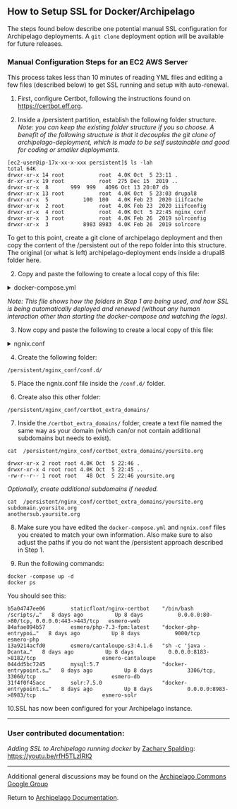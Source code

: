 ## How to Setup SSL for Docker/Archipelago

The steps found below describe one potential manual SSL configuration for Archipelago deployments. A `git clone` deployment option will be available for future releases.

### Manual Configuration Steps for an EC2 AWS Server

This process takes less than 10 minutes of reading YML files and editing a few files (described below) to get SSL running and setup with auto-renewal.

1. First, configure Certbot, following the instructions found on https://certbot.eff.org.

1. Inside a /persistent partition, establish the following folder structure.
_Note: you can keep the existing folder structure if you so choose. A benefit of the following structure is that it decouples the git clone of archipelago-deployment, which is made to be self sustainable and good for coding or smaller deployments._

```Shell
[ec2-user@ip-17x-xx-x-xxx persistent]$ ls -lah
total 64K
drwxr-xr-x 14 root           root  4.0K Oct  5 23:11 .
dr-xr-xr-x 19 root           root  275 Dec 15  2019 ..
drwxr-xr-x  8  		999  999   4096 Oct 13 20:07 db
drwxr-xr-x 13 root           root  4.0K Oct  5 23:03 drupal8
drwxr-xr-x  5           100  100   4.0K Feb 23  2020 iiifcache
drwxr-xr-x  2 root           root  4.0K Feb 23  2020 iiifconfig
drwxr-xr-x  4 root           root  4.0K Oct  5 22:45 nginx_conf
drwxr-xr-x  3 root           root  4.0K Feb 26  2019 solrconfig
drwxr-xr-x  3           8983 8983  4.0K Feb 26  2019 solrcore
```
To get to this point, create a git clone of archipelago deployment and then copy the content of the /persistent out of the repo folder into this structure. The original (or what is left) archipelago-deployment ends inside a drupal8 folder here.

2. Copy and paste the following to create a local copy of this file:

 <details><summary>docker-compose.yml</summary>
 **Be sure to replace youremail@gmail.com with your email address.
 <span>

 ```YAML
 version: '3.5'
 services:
   web:
     container_name: esmero-web
     image: staticfloat/nginx-certbot
     restart: always
     environment:
       CERTBOT_EMAIL: "youremail@gmail.com"
     ports:
       - "80:80"
       - "443:443"
     volumes:
       - /persistent/nginx_conf/conf.d:/etc/nginx/user.conf.d:ro
       - /persistent/nginx_conf/certbot_extra_domains:/etc/nginx/certbot/extra_domains:ro
       - /persistent/drupal8:/var/www/html:cached
     depends_on:
       - solr
       - php
     tty: true
     networks:
       - host-net
       - esmero-net
   php:
     container_name: esmero-php
     restart: always
     image: "esmero/php-7.3-fpm:latest"
     tty: true
     networks:
       - host-net
       - esmero-net
     volumes:
       - ${PWD}:/var/www/html:cached
   solr:
     container_name: esmero-solr
     restart: always
     image: "solr:7.5.0"
     tty: true
     ports:
       - "8983:8983"
     networks:
       - host-net
       - esmero-net
     volumes:
       - /persistent/solrcore:/opt/solr/server/solr/mycores:cached
       - /persistent/solrconfig:/drupalconfig:cached
     entrypoint:
       - docker-entrypoint.sh
       - solr-precreate
       - drupal
       - /drupalconfig
   # see https://hub.docker.com/_/mysql/
   db:
     image: mysql:5.7
     command: --max_allowed_packet=256M
     container_name: esmero-db
     restart: always
     environment:
       MYSQL_ROOT_PASSWORD: esmerodb
     networks:
       - host-net
       - esmero-net
     volumes:
       - /persistent/db:/var/lib/mysql:cached
   iiif:
     container_name: esmero-cantaloupe
     image: "esmero/cantaloupe-s3:4.1.6"
     restart: always
     ports:
       - "8183:8182"
     networks:
       - host-net
       - esmero-net
     volumes:
       - /persistent/iiifconfig:/etc/cantaloupe
       - /persistent/iiifcache:/var/cache/cantaloupe
 networks:
   host-net:
     driver: bridge
   esmero-net:
     driver: bridge
     internal: true
````

</span>
</details>

  _Note: This file shows how the folders in Step 1 are being used, and how SSL is being automatically deployed and renewed (without any human interaction other than starting the docker-compose and watching the logs)._

3. Now copy and paste the following to create a local copy of this file:

 <details><summary>ngnix.conf</summary>
  **Be sure to replace all instances of yoursite.org with your own domain.
 <span>

 ```Shell
 # goes into /persistent/nginx_conf/conf.d/nginx.conf
 upstream cantaloupe {
  server  esmero-cantaloupe:8182;
  }

  server {
    listen              443 ssl;
    server_name         yoursite.org;
    ssl_certificate     /etc/letsencrypt/live/yourstie.org/fullchain.pem;
    ssl_certificate_key /etc/letsencrypt/live/yoursite.org/privkey.pem;

     client_max_body_size 512M; ## Match with PHP from FPM container

    root /var/www/html/web; ## <-- Your only path reference.

    fastcgi_send_timeout 120s;
    fastcgi_read_timeout 120s;
    fastcgi_pass_request_headers on;

    fastcgi_buffers 16 16k;
    fastcgi_buffer_size 32k;

    # Cantaloupe proxypass
    location /cantaloupe/ {
       proxy_set_header X-Forwarded-Proto $scheme;
       proxy_set_header X-Forwarded-Host $host;
       proxy_set_header X-Forwarded-Port $server_port;
       proxy_set_header X-Forwarded-Path /cantaloupe/;
       proxy_set_header X-Forwarded-For $proxy_add_x_forwarded_for;
       if ($request_uri ~* "/cantaloupe/(.*)") {
         proxy_pass http://cantaloupe/$1;
       }
    }

    location = /favicon.ico {
        log_not_found off;
        access_log off;
    }

    location = /robots.txt {
        allow all;
        log_not_found off;
        access_log off;
    }

    # Very rarely should these ever be accessed outside of your lan
    location ~* \.(txt|log)$ {
        deny all;
    }

    location ~ \..*/.*\.php$ {
        return 403;
    }

    location ~ ^/sites/.*/private/ {
        return 403;
    }

    # Allow "Well-Known URIs" as per RFC 5785
    location ~* ^/.well-known/ {
        allow all;
    }

    # Block access to "hidden" files and directories whose names begin with a
    # period. This includes directories used by version control systems such
    # as Subversion or Git to store control files.
    location ~ (^|/)\. {
        return 403;
    }

    location / {
        try_files $uri /index.php?$query_string; # For Drupal >= 7
    }

    location @rewrite {
        rewrite ^/(.*)$ /index.php?q=$1;
    }

    # Don't allow direct access to PHP files in the vendor directory.
    location ~ /vendor/.*\.php$ {
        deny all;
        return 404;
    }

    # Allow Modules to be updated via UI (still we believe composer is the way)    
    rewrite ^/core/authorize.php/core/authorize.php(.*)$ /core/authorize.php$1;

    # In Drupal 8, we must also match new paths where the '.php' appears in
    # the middle, such as update.php/selection. The rule we use is strict,
    # and only allows this pattern with the update.php front controller.
    # This allows legacy path aliases in the form of
    # blog/index.php/legacy-path to continue to route to Drupal nodes. If
    # you do not have any paths like that, then you might prefer to use a
    # laxer rule, such as:
    #   location ~ \.php(/|$) {
    # The laxer rule will continue to work if Drupal uses this new URL
    # pattern with front controllers other than update.php in a future
    # release.
    location ~ '\.php$|^/update.php' {
        fastcgi_split_path_info ^(.+?\.php)(|/.*)$;
        include fastcgi_params;
        # Block httpoxy attacks. See https://httpoxy.org/.
        fastcgi_param HTTP_PROXY "";
        fastcgi_param SCRIPT_FILENAME $document_root$fastcgi_script_name;
        fastcgi_param PATH_INFO $fastcgi_path_info;
        fastcgi_param PHP_VALUE "upload_max_filesize=512M \n post_max_size=512M";
        proxy_read_timeout 900s;
        fastcgi_intercept_errors on;
        fastcgi_pass esmero-php:9000;
    }

     # Fighting with Styles? This little gem is amazing.
    location ~ ^/sites/.*/files/styles/ { # For Drupal >= 7
        try_files $uri @rewrite;
    }

    # Handle private files through Drupal.
    location ~ ^/system/files/ { # For Drupal >= 7
        try_files $uri /index.php?$query_string;
    }
}
```

</span>
</details>

4. Create the following folder:

```Shell
/persistent/nginx_conf/conf.d/
```

5. Place the ngnix.conf file inside the `/conf.d/` folder.

6. Create also this other folder:

```Shell
/persistent/nginx_conf/certbot_extra_domains/
```

7. Inside the `/certbot_extra_domains/` folder, create a text file named the same way as your domain (which can/or not contain additional subdomains but needs to exist).

```Shell
cat  /persistent/nginx_conf/certbot_extra_domains/yoursite.org
```

```Shell
drwxr-xr-x 2 root root 4.0K Oct  5 22:46 .
drwxr-xr-x 4 root root 4.0K Oct  5 22:45 ..
-rw-r--r-- 1 root root   48 Oct  5 22:46 yoursite.org
```

_Optionally, create additional subdomains if needed._

```Shell
cat  /persistent/nginx_conf/certbot_extra_domains/yoursite.org
subdomain.yoursite.org
anothersub.yoursite.org
```

8. Make sure you have edited the `docker-compose.yml` and `ngnix.conf` files you created to match your own information. Also make sure to also adjust the paths if you do not want the /persistent approach described in Step 1.

9. Run the following commands:

```Shell
docker -compose up -d
docker ps
```
You should see this:

```Shell
b5a04747ee06        staticfloat/nginx-certbot    "/bin/bash /scripts/…"   8 days ago          Up 8 days           0.0.0.0:80->80/tcp, 0.0.0.0:443->443/tcp   esmero-web
84afae094b57        esmero/php-7.3-fpm:latest    "docker-php-entrypoi…"   8 days ago          Up 8 days           9000/tcp                                   esmero-php
13a9214acfd0        esmero/cantaloupe-s3:4.1.6   "sh -c 'java -Dcanta…"   8 days ago          Up 8 days           0.0.0.0:8183->8182/tcp                     esmero-cantaloupe
044dd5bc7245        mysql:5.7                    "docker-entrypoint.s…"   8 days ago          Up 8 days           3306/tcp, 33060/tcp                        esmero-db
31f4f0f45acc        solr:7.5.0                   "docker-entrypoint.s…"   8 days ago          Up 8 days           0.0.0.0:8983->8983/tcp                     esmero-solr
```

10.SSL has now been configured for your Archipelago instance.

---

### User contributed documentation:
_Adding SSL to Archipelago running docker_ by [Zachary Spalding](https://github.com/senyzspalding): https://youtu.be/rfH5TLzIRIQ

---

Additional general discussions may be found on the [Archipelago Commons Google Group](https://groups.google.com/forum/#!forum/archipelago-commons)  

Return to [Archipelago Documentation](../README.md).
